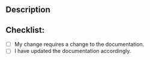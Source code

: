 ## Description
<!--- Describe your changes in detail -->
## Checklist:
- [ ] My change requires a change to the documentation.
- [ ] I have updated the documentation accordingly.